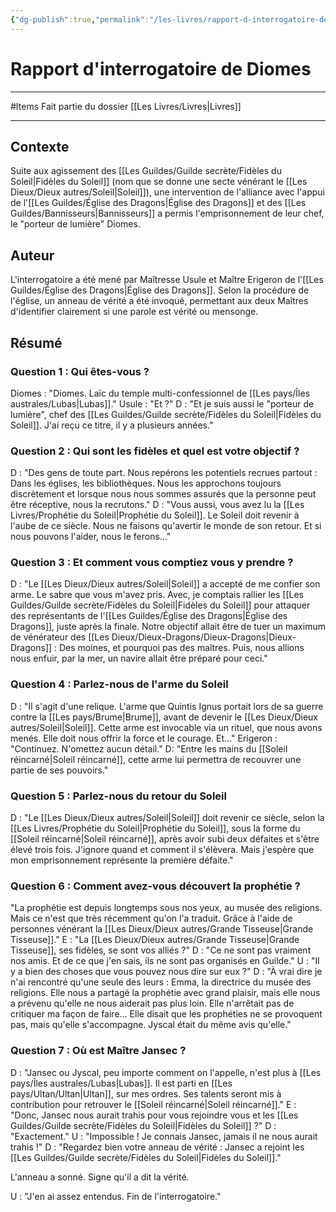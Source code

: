 ```yaml
---
{"dg-publish":true,"permalink":"/les-livres/rapport-d-interrogatoire-de-diomes/"}
---
```


# Rapport d'interrogatoire de Diomes
---
#Items
Fait partie du dossier [[Les Livres/Livres\|Livres]]

-------
## Contexte
Suite aux agissement des [[Les Guildes/Guilde secrète/Fidèles du Soleil\|Fidèles du Soleil]] (nom que se donne une secte vénérant le [[Les Dieux/Dieux autres/Soleil\|Soleil]]), une intervention de l'alliance avec l'appui de l'[[Les Guildes/Église des Dragons\|Église des Dragons]] et des [[Les Guildes/Bannisseurs\|Bannisseurs]] a permis l'emprisonnement de leur chef, le "porteur de lumière" Diomes.
## Auteur
L'interrogatoire a été mené par Maîtresse Usule et Maître Erigeron de l'[[Les Guildes/Église des Dragons\|Église des Dragons]].
Selon la procédure de l'église, un anneau de vérité a été invoqué, permettant aux deux Maîtres d'identifier clairement si une parole est vérité ou mensonge.
## Résumé
### Question 1 : Qui êtes-vous ?
Diomes : "Diomes. Laïc du temple multi-confessionnel de [[Les pays/Îles australes/Lubas\|Lubas]]."
Usule : "Et ?"
D : "Et je suis aussi le "porteur de lumière", chef des [[Les Guildes/Guilde secrète/Fidèles du Soleil\|Fidèles du Soleil]]. J'ai reçu ce titre, il y a plusieurs années."
### Question 2 : Qui sont les fidèles et quel est votre objectif ?
D : "Des gens de toute part. Nous repérons les potentiels recrues partout : Dans les églises, les bibliothèques. Nous les approchons toujours discrètement et lorsque nous nous sommes assurés que la personne peut être réceptive, nous la recrutons."
D : "Vous aussi, vous avez lu la [[Les Livres/Prophétie du Soleil\|Prophétie du Soleil]]. Le Soleil doit revenir à l'aube de ce siècle. Nous ne faisons qu'avertir le monde de son retour. Et si nous pouvons l'aider, nous le ferons..."
### Question 3 : Et comment vous comptiez vous y prendre ?
D : "Le [[Les Dieux/Dieux autres/Soleil\|Soleil]] a accepté de me confier son arme. Le sabre que vous m'avez pris. Avec, je comptais rallier les [[Les Guildes/Guilde secrète/Fidèles du Soleil\|Fidèles du Soleil]] pour attaquer des représentants de l'[[Les Guildes/Église des Dragons\|Église des Dragons]], juste après la finale. Notre objectif allait être de tuer un maximum de vénérateur des [[Les Dieux/Dieux-Dragons/Dieux-Dragons\|Dieux-Dragons]] : Des moines, et pourquoi pas des maîtres. Puis, nous allions nous enfuir, par la mer, un navire allait être préparé pour ceci."
### Question 4 : Parlez-nous de l'arme du Soleil
D : "Il s'agit d'une relique. L'arme que Quintis Ignus portait lors de sa guerre contre la [[Les pays/Brume\|Brume]], avant de devenir le [[Les Dieux/Dieux autres/Soleil\|Soleil]]. Cette arme est invocable via un rituel, que nous avons menés. Elle doit nous offrir la force et le courage. Et..."
Erigeron : "Continuez. N'omettez aucun détail."
D: "Entre les mains du [[Soleil réincarné\|Soleil réincarné]], cette arme lui permettra de recouvrer une partie de ses pouvoirs."
### Question 5 : Parlez-nous du retour du Soleil
D : "Le [[Les Dieux/Dieux autres/Soleil\|Soleil]] doit revenir ce siècle, selon la [[Les Livres/Prophétie du Soleil\|Prophétie du Soleil]], sous la forme du [[Soleil réincarné\|Soleil réincarné]], après avoir subi deux défaites et s'être élevé trois fois. J'ignore quand et comment il s'élèvera. Mais j'espère que mon emprisonnement représente la première défaite."
### Question 6 : Comment avez-vous découvert la prophétie ?
"La prophétie est depuis longtemps sous nos yeux, au musée des religions. Mais ce n'est que très récemment qu'on l'a traduit. Grâce à l'aide de personnes vénérant la [[Les Dieux/Dieux autres/Grande Tisseuse\|Grande Tisseuse]]."
E : "La [[Les Dieux/Dieux autres/Grande Tisseuse\|Grande Tisseuse]], ses fidèles, se sont vos alliés ?"
D : "Ce ne sont pas vraiment nos amis. Et de ce que j'en sais, ils ne sont pas organisés en Guilde."
U : "Il y a bien des choses que vous pouvez nous dire sur eux ?"
D : "À vrai dire je n'ai rencontré qu'une seule des leurs : Emma, la directrice du musée des religions. Elle nous a partagé la prophétie avec grand plaisir, mais elle nous a prévenu qu'elle ne nous aiderait pas plus loin. Elle n'arrêtait pas de critiquer ma façon de faire... Elle disait que les prophéties ne se provoquent pas, mais qu'elle s'accompagne. Jyscal était du même avis qu'elle."
### Question 7 : Où est Maître Jansec ?
D : "Jansec ou Jyscal, peu importe comment on l'appelle, n'est plus à [[Les pays/Îles australes/Lubas\|Lubas]]. Il est parti en [[Les pays/Ultan/Ultan\|Ultan]], sur mes ordres. Ses talents seront mis à contribution pour retrouver le [[Soleil réincarné\|Soleil réincarné]]."
E : "Donc, Jansec nous aurait trahis pour vous rejoindre vous et les [[Les Guildes/Guilde secrète/Fidèles du Soleil\|Fidèles du Soleil]] ?"
D : "Exactement."
U : "Impossible ! Je connais Jansec, jamais il ne nous aurait trahis !"
D : "Regardez bien votre anneau de vérité : Jansec a rejoint les [[Les Guildes/Guilde secrète/Fidèles du Soleil\|Fidèles du Soleil]]."

L'anneau a sonné. Signe qu'il a dit la vérité.

U : "J'en ai assez entendus. Fin de l'interrogatoire."